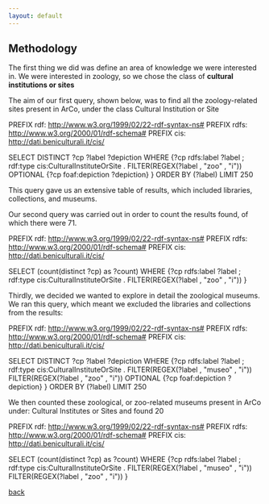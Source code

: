 ```yaml
---
layout: default
---
```


## Methodology

The first thing we did was define an area of knowledge we were interested in.
We were interested in zoology, so we chose the class of **cultural institutions or sites**

The aim of our first query, shown below, was to find all the zoology-related sites present in ArCo, under the class Cultural Institution or Site




PREFIX rdf: <http://www.w3.org/1999/02/22-rdf-syntax-ns#>
PREFIX rdfs: <http://www.w3.org/2000/01/rdf-schema#>
PREFIX cis: <http://dati.beniculturali.it/cis/>

SELECT DISTINCT ?cp ?label ?depiction
WHERE
{?cp rdfs:label ?label ;
rdf:type cis:CulturalInstituteOrSite .
FILTER(REGEX(?label , "zoo" , "i"))
OPTIONAL {?cp foaf:depiction ?depiction}
} 
ORDER BY (?label)
LIMIT 250

This query gave us an extensive table of results, which included libraries, collections, and museums.

Our second query was carried out in order to count the results found, of which there were 71.

PREFIX rdf: <http://www.w3.org/1999/02/22-rdf-syntax-ns#>
PREFIX rdfs: <http://www.w3.org/2000/01/rdf-schema#>
PREFIX cis: <http://dati.beniculturali.it/cis/>

SELECT (count(distinct ?cp) as ?count)
WHERE
{?cp rdfs:label ?label ;
rdf:type cis:CulturalInstituteOrSite .
FILTER(REGEX(?label , "zoo" , "i"))
}

Thirdly, we decided we wanted to explore in detail the zoological museums.
We ran this query, which meant we excluded the libraries and collections from the results:

PREFIX rdf: <http://www.w3.org/1999/02/22-rdf-syntax-ns#>
PREFIX rdfs: <http://www.w3.org/2000/01/rdf-schema#>
PREFIX cis: <http://dati.beniculturali.it/cis/>

SELECT DISTINCT ?cp ?label ?depiction
WHERE
{?cp rdfs:label ?label ;
rdf:type cis:CulturalInstituteOrSite .
FILTER(REGEX(?label , "museo" , "i"))
FILTER(REGEX(?label , "zoo" , "i"))
OPTIONAL {?cp foaf:depiction ?depiction}
} 
ORDER BY (?label)
LIMIT 250


We then counted these zoological, or zoo-related museums present in ArCo under: Cultural Institutes or Sites and found 20

PREFIX rdf: <http://www.w3.org/1999/02/22-rdf-syntax-ns#>
PREFIX rdfs: <http://www.w3.org/2000/01/rdf-schema#>
PREFIX cis: <http://dati.beniculturali.it/cis/>

SELECT (count(distinct ?cp) as ?count)
WHERE
{?cp rdfs:label ?label ;
rdf:type cis:CulturalInstituteOrSite .
FILTER(REGEX(?label , "museo" , "i"))
FILTER(REGEX(?label , "zoo" , "i"))
}




[back](./)

